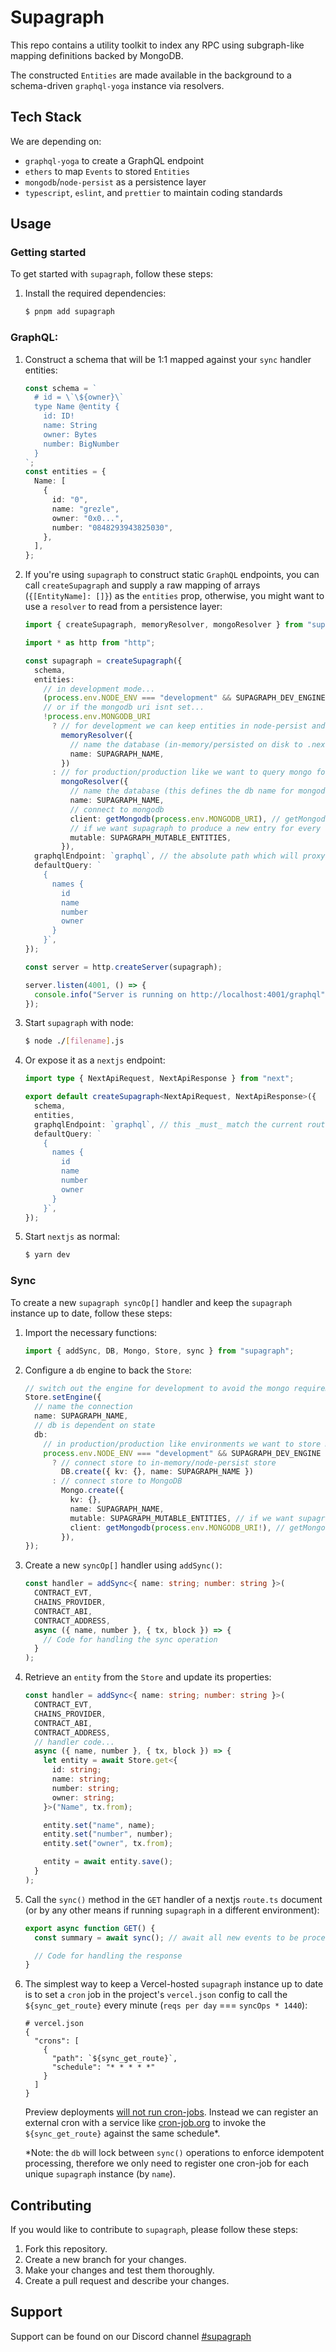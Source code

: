 # Supagraph

This repo contains a utility toolkit to index any RPC using subgraph-like mapping definitions backed by MongoDB.

The constructed `Entities` are made available in the background to a schema-driven `graphql-yoga` instance via resolvers.

## Tech Stack

We are depending on:

- `graphql-yoga` to create a GraphQL endpoint
- `ethers` to map `Events` to stored `Entities`
- `mongodb`/`node-persist` as a persistence layer
- `typescript`, `eslint`, and `prettier` to maintain coding standards

## Usage

### Getting started

To get started with `supagraph`, follow these steps:

1. Install the required dependencies:

   ```bash
   $ pnpm add supagraph
   ```

### GraphQL:

1. Construct a schema that will be 1:1 mapped against your `sync` handler entities:

   ```typescript
   const schema = `
     # id = \`\${owner}\`
     type Name @entity {
       id: ID!
       name: String
       owner: Bytes
       number: BigNumber
     }
   `;
   const entities = {
     Name: [
       {
         id: "0",
         name: "grezle",
         owner: "0x0...",
         number: "0848293943825030",
       },
     ],
   };
   ```

2. If you're using `supagraph` to construct static `GraphQL` endpoints, you can call `createSupagraph` and supply a raw mapping of arrays (`{[EntityName]: []}`) as the `entities` prop, otherwise, you might want to use a `resolver` to read from a persistence layer:

   ```typescript
   import { createSupagraph, memoryResolver, mongoResolver } from "supagraph";

   import * as http from "http";

   const supagraph = createSupagraph({
     schema,
     entities:
       // in development mode...
       (process.env.NODE_ENV === "development" && SUPAGRAPH_DEV_ENGINE) ||
       // or if the mongodb uri isnt set...
       !process.env.MONGODB_URI
         ? // for development we can keep entities in node-persist and share between connections
           memoryResolver({
             // name the database (in-memory/persisted on disk to .next dir)
             name: SUPAGRAPH_NAME,
           })
         : // for production/production like we want to query mongo for results...
           mongoResolver({
             // name the database (this defines the db name for mongodb - changing the name will create a new db)
             name: SUPAGRAPH_NAME,
             // connect to mongodb
             client: getMongodb(process.env.MONGODB_URI), // getMongodb should return a MongoClient instance (imported from mongodb)
             // if we want supagraph to produce a new entry for every event set this to `false`
             mutable: SUPAGRAPH_MUTABLE_ENTITIES,
           }),
     graphqlEndpoint: `graphql`, // the absolute path which will proxy supagraph.GET()/.POST() requests
     defaultQuery: `
       {
         names {
           id
           name
           number
           owner
         }
       }`,
   });

   const server = http.createServer(supagraph);

   server.listen(4001, () => {
     console.info("Server is running on http://localhost:4001/graphql");
   });
   ```

3. Start `supagraph` with node:

   ```bash
   $ node ./[filename].js
   ```

4. Or expose it as a `nextjs` endpoint:

   ```typescript
   import type { NextApiRequest, NextApiResponse } from "next";

   export default createSupagraph<NextApiRequest, NextApiResponse>({
     schema,
     entities,
     graphqlEndpoint: `graphql`, // this _must_ match the current route
     defaultQuery: `
       {
         names {
           id
           name
           number
           owner
         }
       }`,
   });
   ```

5. Start `nextjs` as normal:

   ```bash
   $ yarn dev
   ```

### Sync

To create a new `supagraph syncOp[]` handler and keep the `supagraph` instance up to date, follow these steps:

1. Import the necessary functions:

   ```typescript
   import { addSync, DB, Mongo, Store, sync } from "supagraph";
   ```

2. Configure a `db` engine to back the `Store`:

   ```typescript
   // switch out the engine for development to avoid the mongo requirement locally
   Store.setEngine({
     // name the connection
     name: SUPAGRAPH_NAME,
     // db is dependent on state
     db:
       // in production/production like environments we want to store mutations to mongo otherwise we can store them locally
       process.env.NODE_ENV === "development" && SUPAGRAPH_DEV_ENGINE
         ? // connect store to in-memory/node-persist store
           DB.create({ kv: {}, name: SUPAGRAPH_NAME })
         : // connect store to MongoDB
           Mongo.create({
             kv: {},
             name: SUPAGRAPH_NAME,
             mutable: SUPAGRAPH_MUTABLE_ENTITIES, // if we want supagraph to produce a new entry for every event set this to `false`
             client: getMongodb(process.env.MONGODB_URI!), // getMongodb should return a MongoClient instance (imported from mongodb)
           }),
   });
   ```

3. Create a new `syncOp[]` handler using `addSync()`:

   ```typescript
   const handler = addSync<{ name: string; number: string }>(
     CONTRACT_EVT,
     CHAINS_PROVIDER,
     CONTRACT_ABI,
     CONTRACT_ADDRESS,
     async ({ name, number }, { tx, block }) => {
       // Code for handling the sync operation
     }
   );
   ```

4. Retrieve an `entity` from the `Store` and update its properties:

   ```typescript
   const handler = addSync<{ name: string; number: string }>(
     CONTRACT_EVT,
     CHAINS_PROVIDER,
     CONTRACT_ABI,
     CONTRACT_ADDRESS,
     // handler code...
     async ({ name, number }, { tx, block }) => {
       let entity = await Store.get<{
         id: string;
         name: string;
         number: string;
         owner: string;
       }>("Name", tx.from);

       entity.set("name", name);
       entity.set("number", number);
       entity.set("owner", tx.from);

       entity = await entity.save();
     }
   );
   ```

5. Call the `sync()` method in the `GET` handler of a nextjs `route.ts` document (or by any other means if running `supagraph` in a different environment):

   ```typescript
   export async function GET() {
     const summary = await sync(); // await all new events to be processed and stored from all sync operations

     // Code for handling the response
   }
   ```

6. The simplest way to keep a Vercel-hosted `supagraph` instance up to date is to set a `cron` job in the project's `vercel.json` config to call the `${sync_get_route}` every minute (`reqs per day` === `syncOps * 1440`):

   ```
   # vercel.json
   {
     "crons": [
       {
         "path": `${sync_get_route}`,
         "schedule": "* * * * *"
       }
     ]
   }
   ```

   Preview deployments [will not run cron-jobs](https://vercel.com/guides/how-to-setup-cron-jobs-on-vercel#deploy-your-project). Instead we can register an external cron with a service like [cron-job.org](cron-job.org) to invoke the `${sync_get_route}` against the same schedule\*.

   \*Note: the `db` will lock between `sync()` operations to enforce idempotent processing, therefore we only need to register one cron-job for each unique `supagraph` instance (by `name`).

## Contributing

If you would like to contribute to `supagraph`, please follow these steps:

1. Fork this repository.
2. Create a new branch for your changes.
3. Make your changes and test them thoroughly.
4. Create a pull request and describe your changes.

## Support

Support can be found on our Discord channel [#supagraph](https://discord.gg/ryxy6eA6Dv)
